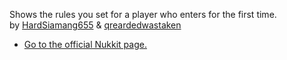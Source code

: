 Shows the rules you set for a player who enters for the first time.<br />
by [HardSiamang655](https://github.com/hardsiamang655) & [qreardedwastaken](https://qreardedwastaken.com)
- [Go to the official Nukkit page.](https://cloudburstmc.org/resources/advancedrules.751/)
